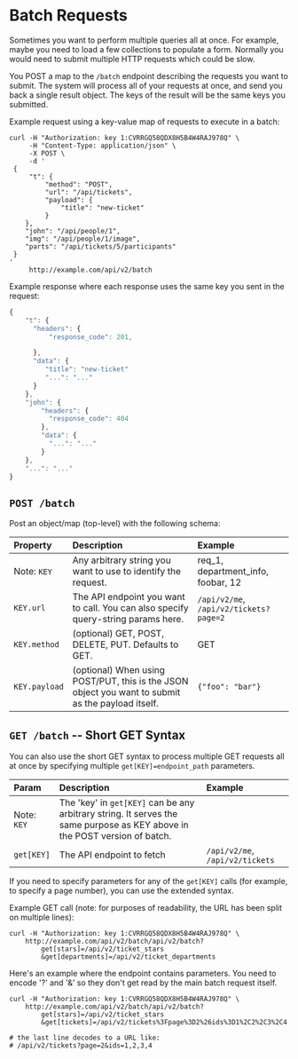 # Batch Requests

Sometimes you want to perform multiple queries all at once. For example, maybe you need to load a few collections to populate a form. Normally you would need to submit multiple HTTP requests which could be slow.

You POST a map to the `/batch` endpoint describing the requests you want to submit. The system will process all of your requests at once, and send you back a single result object. The keys of the result will be the same keys you submitted.

Example request using a key-value map of requests to execute in a batch:

```text
curl -H "Authorization: key 1:CVRRGQ58QDX8H5B4W4RAJ978Q" \
     -H "Content-Type: application/json" \
     -X POST \
     -d '
 {
     "t": {
         "method": "POST",
         "url": "/api/tickets",
         "payload": {
             "title": "new-ticket"
         }
    },
    "john": "/api/people/1",
    "img": "/api/people/1/image",
    "parts": "/api/tickets/5/participants"
 }
'
     http://example.com/api/v2/batch
```

Example response where each response uses the same key you sent in the request:

```javascript
{
    "t": {
      "headers": {
          "response_code": 201,

      },
      "data": {
         "title": "new-ticket"
         "...": "..."
      }
    },
    "john": {
        "headers": {
          "response_code": 404
        },
        "data": {
          "...": "..."
        }
    },
    "...": "..."
}
```

## `POST /batch`

Post an object/map \(top-level\) with the following schema:

| Property | Description | Example |
| :--- | :--- | :--- |
| Note: `KEY` | Any arbitrary string you want to use to identify the request. | req\_1, department\_info, foobar, 12 |
| `KEY.url` | The API endpoint you want to call. You can also specify query-string params here. | `/api/v2/me`, `/api/v2/tickets?page=2` |
| `KEY.method` | \(optional\) GET, POST, DELETE, PUT. Defaults to GET. | GET |
| `KEY.payload` | \(optional\) When using POST/PUT, this is the JSON object you want to submit as the payload itself. | `{"foo": "bar"}` |

## `GET /batch` -- Short GET Syntax

You can also use the short GET syntax to process multiple GET requests all at once by specifying multiple `get[KEY]=endpoint_path` parameters.

| Param | Description | Example |
| :--- | :--- | :--- |
| Note: `KEY` | The 'key' in `get[KEY]` can be any arbitrary string. It serves the same purpose as KEY above in the POST version of batch. |  |
| `get[KEY]` | The API endpoint to fetch | `/api/v2/me`, `/api/v2/tickets` |

If you need to specify parameters for any of the `get[KEY]` calls \(for example, to specify a page number\), you can use the extended syntax.

Example GET call \(note: for purposes of readability, the URL has been split on multiple lines\):

```text
curl -H "Authorization: key 1:CVRRGQ58QDX8H5B4W4RAJ978Q" \
    http://example.com/api/v2/batch/api/v2/batch?
        get[stars]=/api/v2/ticket_stars
        &get[departments]=/api/v2/ticket_departments
```

Here's an example where the endpoint contains parameters. You need to encode '?' and '&' so they don't get read by the main batch request itself.

```text
curl -H "Authorization: key 1:CVRRGQ58QDX8H5B4W4RAJ978Q" \
    http://example.com/api/v2/batch/api/v2/batch?
        get[stars]=/api/v2/ticket_stars
        &get[tickets]=/api/v2/tickets%3Fpage%3D2%26ids%3D1%2C2%2C3%2C4

# the last line decodes to a URL like:
# /api/v2/tickets?page=2&ids=1,2,3,4
```

